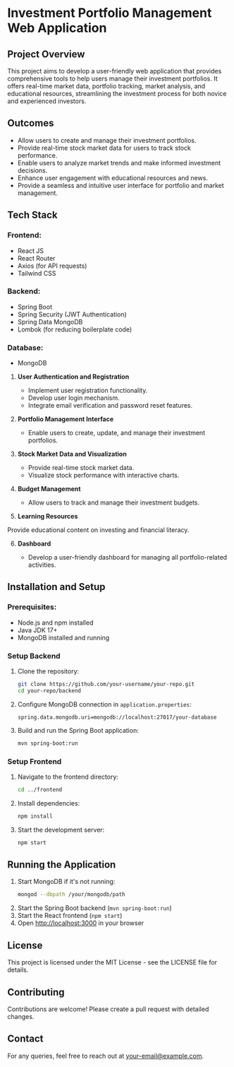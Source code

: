 # Investment Portfolio Management Web Application

## Project Overview

This project aims to develop a user-friendly web application that provides comprehensive tools to help users manage their investment portfolios. It offers real-time market data, portfolio tracking, market analysis, and educational resources, streamlining the investment process for both novice and experienced investors.

## Outcomes

- Allow users to create and manage their investment portfolios.
- Provide real-time stock market data for users to track stock performance.
- Enable users to analyze market trends and make informed investment decisions.
- Enhance user engagement with educational resources and news.
- Provide a seamless and intuitive user interface for portfolio and market management.

## Tech Stack

### Frontend:

- React JS
- React Router
- Axios (for API requests)
- Tailwind CSS

### Backend:

- Spring Boot
- Spring Security (JWT Authentication)
- Spring Data MongoDB
- Lombok (for reducing boilerplate code)

### Database:

- MongoDB

1. **User Authentication and Registration**

   - Implement user registration functionality.
   - Develop user login mechanism.
   - Integrate email verification and password reset features.

2. **Portfolio Management Interface**

   - Enable users to create, update, and manage their investment portfolios.

3. **Stock Market Data and Visualization**

   - Provide real-time stock market data.
   - Visualize stock performance with interactive charts.

4. **Budget Management**

   - Allow users to track and manage their investment budgets.


5. **Learning Resources**

 Provide educational content on investing and financial literacy.

6. **Dashboard**

   - Develop a user-friendly dashboard for managing all portfolio-related activities.


## Installation and Setup

### Prerequisites:

- Node.js and npm installed
- Java JDK 17+
- MongoDB installed and running

### Setup Backend

1. Clone the repository:
   ```sh
   git clone https://github.com/your-username/your-repo.git
   cd your-repo/backend
   ```
2. Configure MongoDB connection in `application.properties`:
   ```properties
   spring.data.mongodb.uri=mongodb://localhost:27017/your-database
   ```
3. Build and run the Spring Boot application:
   ```sh
   mvn spring-boot:run
   ```

### Setup Frontend

1. Navigate to the frontend directory:
   ```sh
   cd ../frontend
   ```
2. Install dependencies:
   ```sh
   npm install
   ```
3. Start the development server:
   ```sh
   npm start
   ```

## Running the Application

1. Start MongoDB if it's not running:
   ```sh
   mongod --dbpath /your/mongodb/path
   ```
2. Start the Spring Boot backend (`mvn spring-boot:run`)
3. Start the React frontend (`npm start`)
4. Open [http://localhost:3000](http://localhost:3000) in your browser

## License

This project is licensed under the MIT License - see the LICENSE file for details.

## Contributing

Contributions are welcome! Please create a pull request with detailed changes.

## Contact

For any queries, feel free to reach out at [your-email@example.com](mailto\:your-email@example.com).

